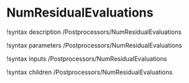<!-- MOOSE Documentation Stub: Remove this when content is added. -->

# NumResidualEvaluations

!syntax description /Postprocessors/NumResidualEvaluations

!syntax parameters /Postprocessors/NumResidualEvaluations

!syntax inputs /Postprocessors/NumResidualEvaluations

!syntax children /Postprocessors/NumResidualEvaluations
